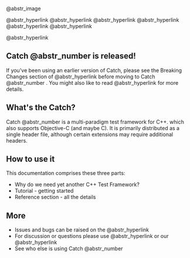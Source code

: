 @abstr_image 

@abstr_hyperlink @abstr_hyperlink @abstr_hyperlink @abstr_hyperlink @abstr_hyperlink @abstr_hyperlink 

@abstr_hyperlink 

## Catch @abstr_number is released!

If you've been using an earlier version of Catch, please see the Breaking Changes section of @abstr_hyperlink before moving to Catch @abstr_number . You might also like to read @abstr_hyperlink for more details.

## What's the Catch?

Catch @abstr_number is a multi-paradigm test framework for C++. which also supports Objective-C (and maybe C). It is primarily distributed as a single header file, although certain extensions may require additional headers.

## How to use it

This documentation comprises these three parts:

  * Why do we need yet another C++ Test Framework?
  * Tutorial - getting started
  * Reference section - all the details



## More

  * Issues and bugs can be raised on the @abstr_hyperlink 
  * For discussion or questions please use @abstr_hyperlink or our @abstr_hyperlink 
  * See who else is using Catch @abstr_number 


